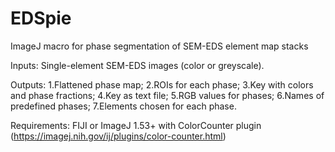 # EDSpie
ImageJ macro for phase segmentation of SEM-EDS element map stacks

Inputs: Single-element SEM-EDS images (color or greyscale).

Outputs: 1.Flattened phase map; 2.ROIs for each phase; 3.Key with colors and phase fractions; 4.Key as text file; 5.RGB values for phases; 6.Names of predefined phases; 7.Elements chosen for each phase.

Requirements: FIJI or ImageJ 1.53+ with ColorCounter plugin (https://imagej.nih.gov/ij/plugins/color-counter.html)
